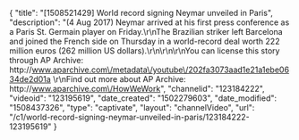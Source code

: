 {
    "title": "[1508521429] World record signing Neymar unveiled in Paris",
    "description": "(4 Aug 2017) Neymar arrived at his first press conference as a Paris St. Germain player on Friday.\r\nThe Brazilian striker left Barcelona and joined the French side on Thursday in a world-record deal worth 222 million euros (262 million US dollars).\r\n\r\n\r\nYou can license this story through AP Archive: http:\/\/www.aparchive.com\/metadata\/youtube\/202fa3073aad1e21a1ebe0634de2d01a \r\nFind out more about AP Archive: http:\/\/www.aparchive.com\/HowWeWork",
    "channelid": "123184222",
    "videoid": "123195619",
    "date_created": "1502279603",
    "date_modified": "1508437326",
    "type": "captivate",
    "layout": "channelVideo",
    "url": "\/c1\/world-record-signing-neymar-unveiled-in-paris\/123184222-123195619"
}